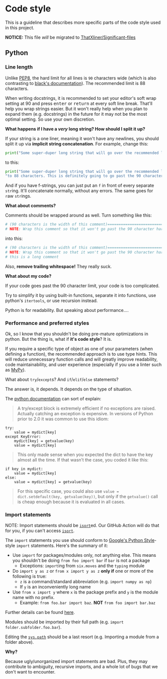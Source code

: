 # Code style

This is a guideline that describes more specific parts of the code style used in this project.

**NOTICE:** This file *will* be migrated to [ThatXliner/Significant-files](https://github.com/ThatXliner/Significant-files)

## Python


### Line length
Unlike [PEP8](https://www.python.org/dev/peps/pep-0008/), the hard limit for all lines is `90` characters wide (which is also contrasting to [black's documentation](https://black.readthedocs.io/en/stable/the_black_code_style.html#:~:text=Black%20defaults%20to%2088%20characters%20per%20line%2C,significantly%20shorter%20files%20than%20sticking%20with%2080)). The recommended limit is 88 characters.

When writing docstrings, it is recommended to set your editor's soft wrap setting at 90 and press <kbd>enter</kbd> or <kbd>return</kbd> at every soft line break. That'll help you wrap strings easier. But it won't really help when you plan to expand them (e.g. docstrings) in the future for it may not be the most optimal setting. So use your own discretion.

**What happens if I have a _very_ long string? How should I split it up?**

If your string is a one liner, meaning it won't have any newlines, you should split it up via **implicit string concatenation**. For example, change this:

```python
print("Some super-duper long string that will go over the recommended line limit of 80 to 88 characters. This is definitely going to go past the 90 character hard limit.")
```

to this:

```python
print("Some super-duper long string that will go over the recommended line limit of 80 "
"to 88 characters. This is definitely going to go past the 90 character hard limit.")
```
And if you have f-strings, you can just put an `f` in front of every separate `str`ing. It'll concatenate normally, without any errors. The same goes for `r`aw `str`ings.

**What about comments?**

Comments should be wrapped around as well. Turn something like this:
```python
# (90 characters is the width of this comment)============================================
# NOTE: Wrap this comment so that it won't go past the 90 character hard limit. So yeah, this is a long comment
```
into this:
```python
# (90 characters is the width of this comment)============================================
# NOTE: Wrap this comment so that it won't go past the 90 character hard limit. So yeah,
# this is a long comment
```
Also, **remove trailing whitespace!** They really suck.

**What about my code?**

If your code goes past the 90 character limit, your code is too complicated.

Try to simplify it by using built-in functions, separate it
into functions, use python's `itertools`, or use recursion instead.

Python is for readability. But speaking about performance....

### Performance and preferred styles

Ok, so I know that you shouldn't be doing pre-mature optimizations in python. But the thing is, what if **it's code style**? It is.

If you require a specific type of object as one of your parameters (when defining a function), the recommended approach is to use type hints. This will reduce
unnecessary function calls and will greatly improve readability, code maintainability, and user experience (especially if you use a linter such as [MyPy](http://mypy-lang.org/)).

What about `try`/`except`s? And `if`/`elif`/`else` statements?

The answer is, it depends. It depends on the type of situation.

The [python documentation](https://docs.python.org/3/faq/design.html#how-fast-are-exceptions) can sort of explain:

>A try/except block is extremely efficient if no exceptions are raised. Actually catching an exception is expensive. In versions of Python prior to 2.0 it was common to use this idiom:
```
try:
    value = mydict[key]
except KeyError:
    mydict[key] = getvalue(key)
    value = mydict[key]
```
>This only made sense when you expected the dict to have the key almost all the time. If that wasn’t the case, you coded it like this:
```
if key in mydict:
    value = mydict[key]
else:
    value = mydict[key] = getvalue(key)
```
>For this specific case, you could also use `value = dict.setdefault(key, getvalue(key))`, but only if the `getvalue()` call is cheap enough because it is evaluated in all cases.

### Import statements

NOTE: Import statements should be [`isort`][1]ed. Our GitHub Action will do that for you, if you can't access [`isort`][1].

The `import` statements you use should conform to [Google's Python Style](https://google.github.io/styleguide/pyguide.html#22-imports)-style `import` statements.
Here's the summary of it:

 - Use `import` for packages/modules only, not anything else. This means you shouldn't be doing `from foo import bar` if `bar` is not a package
   * Exceptions: `import`ing from `six.moves` and the `typing` module
 -  Do `import y as z` or `from x import y as z` **only if** one or more of the following is true:
    * `z` is a command/standard abbreviation (e.g. `import numpy as np`)
    * If `y` is an inconveniently long name
- Use `from x import y` where `x` is the package prefix and `y` is the module name with no prefix.
    * Example: `from foo.bar import baz`. **NOT** `from foo import bar.baz`

Further details can be found [here](https://google.github.io/styleguide/pyguide.html#224-decision).

Modules should be imported by their full path (e.g. `import folder.subfolder.foo.bar`).

Editing the [`sys.path`](https://docs.python.org/3/library/sys.html#sys.path) should be a last resort (e.g. Importing a module from a folder above).

**Why?**

Because ugly/unorganized import statements are bad. Plus, they may contribute to ambiguity, recursive imports, and a whole lot of bugs that we don't want to encounter.

[1]: https://pypi.org/project/isort/

